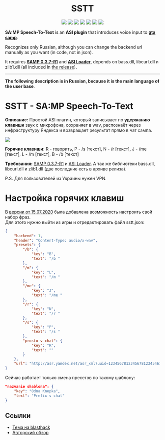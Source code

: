 <h1 align="center">SSTT</h1>

<p align="center">

<img src="https://img.shields.io/badge/made%20for-GTA%20SA--MP-blue" >

<img src="https://img.shields.io/badge/SA--MP-0.3.7--R1-blue" >

<img src="https://img.shields.io/badge/Server-Any-red">

<img src="https://img.shields.io/github/languages/top/qrlk/sstt">

<img src="https://img.shields.io/badge/dynamic/json?color=blueviolet&label=users%20%28active%29&query=result&url=http%3A%2F%2Fqrlk.me%2Fdev%2Fmoonloader%2Fusers_active.php%3Fscript%3Dsstt">

<img src="https://img.shields.io/badge/dynamic/json?color=blueviolet&label=users%20%28all%20time%29&query=result&url=http%3A%2F%2Fqrlk.me%2Fdev%2Fmoonloader%2Fusers_all.php%3Fscript%3Dsstt">

<img src="https://img.shields.io/date/1590958800?label=released" >

</p>

**SA:MP Speech-To-Text** is an **ASI plugin** that introduces voice input to **[gta samp](https://sa-mp.com/)**.

Recognizes only Russian, although you can change the backend url manually as you want (in code, not in json).

It requires **[SAMP 0.3.7-R1](http://files.sa-mp.com/sa-mp-0.3.7-install.exe)** and **[ASI Loader](https://www.gtagarage.com/mods/show.php?id=21709)**, depends on bass.dll, libcurl.dll и zlib1.dll (all included in [the release](https://github.com/qrlk/sstt/releases/latest)).

---

**The following description is in Russian, because it is the main language of the user base**.

# SSTT - SA:MP Speech-To-Text

**Описание:** Простой ASI плагин, который записывает по **удержанию клавиши** звук с микрофона, сохраняет в wav, распознаёт через инфраструктуру Яндекса и возвращает результат прямо в чат сампа.  

![](https://i.imgur.com/8gTul0K.png)

**Горячие клавиши:** R - говорить, P - /s [текст], N - /r [текст], J - /me [текст], L - /m [текст], B - /b [текст]

**Требования:** [SAMP 0.3.7-R1](http://files.sa-mp.com/sa-mp-0.3.7-install.exe) и [ASI Loader](https://www.gtagarage.com/mods/show.php?id=21709). А так же библиотеки bass.dll, libcurl.dll и zlib1.dll (две последние есть в архиве релиза).

P.S. Для пользователей из Украины нужен VPN.  
# Настройка горячих клавиш
В [версии от 15.07.2020](https://github.com/qrlk/sstt/releases/tag/v5%2C0) была добавлена возможность настроить свой набор фраз.  
Для этого нужно выйти из игры и отредактировать файл sstt.json:
```json
{
    "backend": 1,
    "header": "Content-Type: audio/x-wav",
    "presets": {
        "/b": {
            "key": "B",
            "text": "/b "
        },
        "/m": {
            "key": "L",
            "text": "/m "
        },
        "/me": {
            "key": "J",
            "text": "/me "
        },
        "/r": {
            "key": "N",
            "text": "/r "
        },
        "/s": {
            "key": "P",
            "text": "/s "
        },
        "prosto v chat": {
            "key": "R",
            "text": ""
        }
    },
    "url": "http://asr.yandex.net/asr_xml?uuid=12345678123456781234546112345678&disableAntimat=true&topic=general&lang=ru-RU&key=6372dda5-9674-4413-85ff-e9d0eb2f99a7"
}
```
Сейчас работает только смена пресетов по такому шаблону:
```json
"nazvanie shablona": {
    "key": "Odna Knopka",
    "text": "Prefix v chat"
}
```

## Ссылки
* [Тема на blasthack](https://blast.hk/threads/56447/)
* [Авторский обзор](http://www.youtube.com/watch?v=5SnM3AYhINk)
